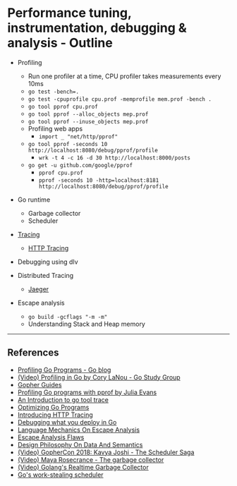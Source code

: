 # Performance tuning, instrumentation, debugging & analysis - Outline

- Profiling
  - Run one profiler at a time, CPU profiler takes measurements every 10ms
  - `go test -bench=.`
  - `go test -cpuprofile cpu.prof -memprofile mem.prof -bench .`
  - `go tool pprof cpu.prof`
  - `go tool pprof --alloc_objects mep.prof`
  - `go tool pprof --inuse_objects mep.prof`
  - Profiling web apps
    - `import _ "net/http/pprof"`
  - `go tool pprof -seconds 10 http://localhost:8080/debug/pprof/profile`
    - `wrk -t 4 -c 16 -d 30 http://localhost:8000/posts`
  - `go get -u github.com/google/pprof`
    - `pprof cpu.prof`
    - `pprof -seconds 10 -http=localhost:8181 http://localhost:8080/debug/pprof/profile`

- Go runtime
  - Garbage collector
  - Scheduler

- [Tracing](https://golang.org/pkg/runtime/trace/)
  - [HTTP Tracing](https://golang.org/pkg/net/http/httptrace/)

- Debugging using dlv

- Distributed Tracing
  - [Jaeger](https://github.com/jaegertracing/jaeger-client-go)

- Escape analysis
  - `go build -gcflags "-m -m"`
  - Understanding Stack and Heap memory

---

## References

- [Profiling Go Programs - Go blog](https://blog.golang.org/profiling-go-programs)
- [(Video) Profiling in Go by Cory LaNou - Go Study Group](https://www.youtube.com/watch?v=YNye3SZWvj8)
- [Gopher Guides](https://www.gopherguides.com/courses/advanced/modules/advanced-profiling/)
- [Profiling Go programs with pprof by Julia Evans](https://jvns.ca/blog/2017/09/24/profiling-go-with-pprof/)
- [An Introduction to go tool trace](https://about.sourcegraph.com/go/an-introduction-to-go-tool-trace-rhys-hiltner)
- [Optimizing Go Programs](https://github.com/sathishvj/optimizing-go-programs)
- [Introducing HTTP Tracing](https://blog.golang.org/http-tracing)
- [Debugging what you deploy in Go](https://blog.golang.org/debugging-what-you-deploy)
- [Language Mechanics On Escape Analysis](https://www.ardanlabs.com/blog/2017/05/language-mechanics-on-escape-analysis.html)
- [Escape Analysis Flaws](https://www.ardanlabs.com/blog/2018/01/escape-analysis-flaws.html)
- [Design Philosophy On Data And Semantics](https://www.ardanlabs.com/blog/2017/06/design-philosophy-on-data-and-semantics.html)
- [(Video) GopherCon 2018: Kavya Joshi - The Scheduler Saga](https://www.youtube.com/watch?v=YHRO5WQGh0k)
- [(Video) Maya Rosecrance - The garbage collector](https://www.youtube.com/watch?v=qj5a4ZEsttg)
- [(Video) Golang's Realtime Garbage Collector](https://pusher.com/sessions/meetup/the-realtime-guild/golangs-realtime-garbage-collector)
- [Go's work-stealing scheduler](https://rakyll.org/scheduler/)
